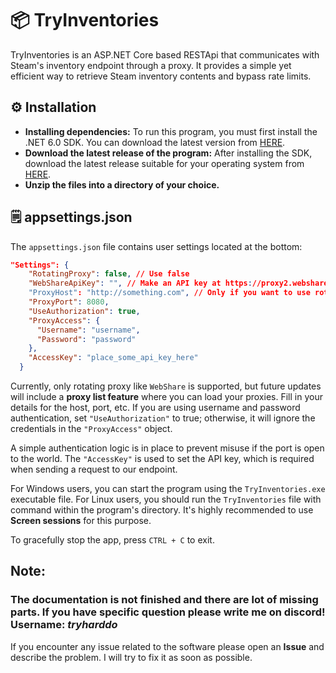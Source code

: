 # 📦 TryInventories
TryInventories is an ASP.NET Core based RESTApi that communicates with Steam's inventory endpoint through a proxy. It provides a simple yet efficient way to retrieve Steam inventory contents and bypass rate limits.

## ⚙️ Installation
- **Installing dependencies:** To run this program, you must first install the .NET 6.0 SDK. You can download the latest version from [HERE](https://download.visualstudio.microsoft.com/download/pr/56785524-dcd2-425a-8a95-3c2ee607b22f/e32ce2d12821f85c7d5e9cdee5ff5264/dotnet-sdk-6.0.411-win-x64.exe).
- **Download the latest release of the program:** After installing the SDK, download the latest release suitable for your operating system from [HERE](https://github.com/TryHardDo/TryInventories/releases).
- **Unzip the files into a directory of your choice.**

## 🗒️ appsettings.json
The `appsettings.json` file contains user settings located at the bottom:
```json
"Settings": {
    "RotatingProxy": false, // Use false
    "WebShareApiKey": "", // Make an API key at https://proxy2.webshare.io/userapi/keys
    "ProxyHost": "http://something.com", // Only if you want to use rotating proxy
    "ProxyPort": 8080,
    "UseAuthorization": true,
    "ProxyAccess": {
      "Username": "username",
      "Password": "password"
    },
    "AccessKey": "place_some_api_key_here"
  }
```

Currently, only rotating proxy like `WebShare` is supported, but future updates will include a **proxy list feature** where you can load your proxies. Fill in your details for the host, port, etc. If you are using username and password authentication, set `"UseAuthorization"` to true; otherwise, it will ignore the credentials in the `"ProxyAccess"` object.

A simple authentication logic is in place to prevent misuse if the port is open to the world. The `"AccessKey"` is used to set the API key, which is required when sending a request to our endpoint.

For Windows users, you can start the program using the `TryInventories.exe` executable file. For Linux users, you should run the `TryInventories` file with command within the program's directory. It's highly recommended to use **Screen sessions** for this purpose.

To gracefully stop the app, press `CTRL + C` to exit.

## Note:
### The documentation is not finished and there are lot of missing parts. If you have specific question please write me on discord! Username: *tryharddo*
If you encounter any issue related to the software please open an **Issue** and describe the problem. I will try to fix it as soon as possible.
